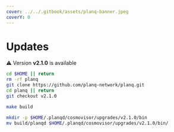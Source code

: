 ```yaml
---
cover: ../../.gitbook/assets/planq-banner.jpeg
coverY: 0
---
```


# Updates

⚠️ Version **v2.1.0** is available

```bash
cd $HOME || return
rm -rf planq
git clone https://github.com/planq-network/planq.git
cd planq || return
git checkout v2.1.0

make build

mkdir -p $HOME/.planqd/cosmovisor/upgrades/v2.1.0/bin
mv build/planqd $HOME/.planqd/cosmovisor/upgrades/v2.1.0/bin/
```

